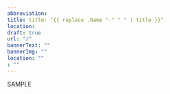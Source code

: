 ```yaml
---
abbreviation:
title: title: "{{ replace .Name "-" " " | title }}"
location:
draft: true
url: "/"
bannerText: ""
bannerImg: ""
location: ""
: ""
---
```


SAMPLE